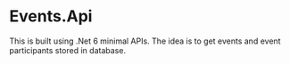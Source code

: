# Events.Api

This is built using .Net 6 minimal APIs. The idea is to get events and event participants stored in database.
